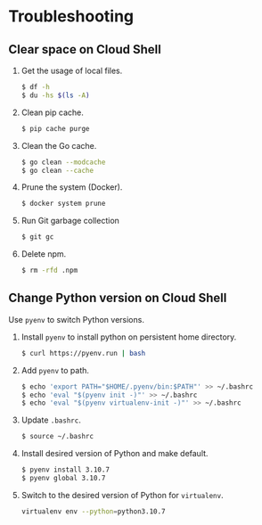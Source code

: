 # Troubleshooting

## Clear space on Cloud Shell

1. Get the usage of local files.

    ```sh
    $ df -h
    $ du -hs $(ls -A)
    ```

1. Clean pip cache.

    ```sh
    $ pip cache purge
    ```

1. Clean the Go cache.

    ```sh
    $ go clean --modcache
    $ go clean --cache
    ```

1. Prune the system (Docker).

    ```sh
    $ docker system prune
    ```

1. Run Git garbage collection

    ```sh
    $ git gc
    ```

1. Delete npm.

    ```sh
    $ rm -rfd .npm
    ```

## Change Python version on Cloud Shell

Use `pyenv` to switch Python versions.

1. Install `pyenv` to install python on persistent home directory.

    ```sh
    $ curl https://pyenv.run | bash
    ```

1. Add `pyenv` to path.

    ```sh
    $ echo 'export PATH="$HOME/.pyenv/bin:$PATH"' >> ~/.bashrc
    $ echo 'eval "$(pyenv init -)"' >> ~/.bashrc
    $ echo 'eval "$(pyenv virtualenv-init -)"' >> ~/.bashrc
    ```

1. Update `.bashrc`.

    ```sh
    $ source ~/.bashrc
    ```

1. Install desired version of Python and make default.

    ```sh
    $ pyenv install 3.10.7
    $ pyenv global 3.10.7
    ```

1. Switch to the desired version of Python for `virtualenv`.

    ```sh
    virtualenv env --python=python3.10.7
    ```
